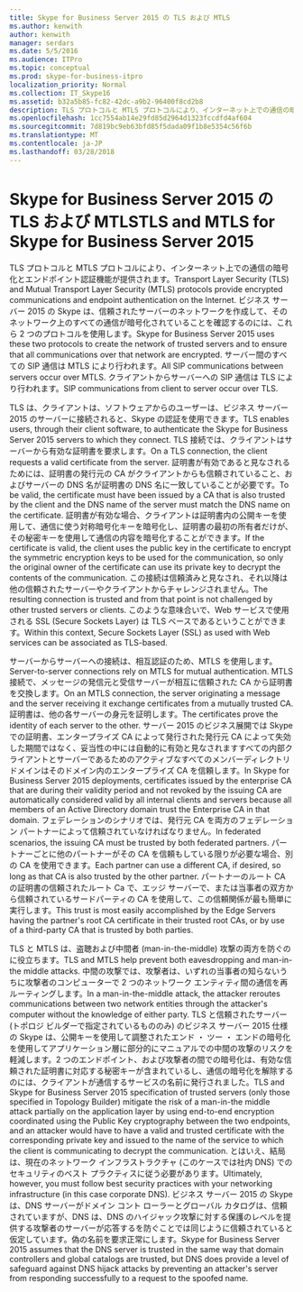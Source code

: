 ```yaml
---
title: Skype for Business Server 2015 の TLS および MTLS
ms.author: kenwith
author: kenwith
manager: serdars
ms.date: 5/5/2016
ms.audience: ITPro
ms.topic: conceptual
ms.prod: skype-for-business-itpro
localization_priority: Normal
ms.collection: IT_Skype16
ms.assetid: b32a5b85-fc82-42dc-a9b2-96400f8cd2b8
description: TLS プロトコルと MTLS プロトコルにより、インターネット上での通信の暗号化とエンドポイント認証機能が提供されます。 ビジネス サーバー 2015 の Skype は、信頼されたサーバーのネットワークを作成して、そのネットワーク上のすべての通信が暗号化されていることを確認するのには、これら 2 つのプロトコルを使用します。 サーバー間のすべての SIP 通信は MTLS により行われます。 クライアントからサーバーへの SIP 通信は TLS により行われます。
ms.openlocfilehash: 1cc7554ab14e29fd85d2964d1323fccdfd4af604
ms.sourcegitcommit: 7d819bc9eb63bfd85f5dada09f1b8e5354c56f6b
ms.translationtype: MT
ms.contentlocale: ja-JP
ms.lasthandoff: 03/28/2018
---
```

# <a name="tls-and-mtls-for-skype-for-business-server-2015"></a><span data-ttu-id="2a207-106">Skype for Business Server 2015 の TLS および MTLS</span><span class="sxs-lookup"><span data-stu-id="2a207-106">TLS and MTLS for Skype for Business Server 2015</span></span>
 
<span data-ttu-id="2a207-107">TLS プロトコルと MTLS プロトコルにより、インターネット上での通信の暗号化とエンドポイント認証機能が提供されます。</span><span class="sxs-lookup"><span data-stu-id="2a207-107">Transport Layer Security (TLS) and Mutual Transport Layer Security (MTLS) protocols provide encrypted communications and endpoint authentication on the Internet.</span></span> <span data-ttu-id="2a207-108">ビジネス サーバー 2015 の Skype は、信頼されたサーバーのネットワークを作成して、そのネットワーク上のすべての通信が暗号化されていることを確認するのには、これら 2 つのプロトコルを使用します。</span><span class="sxs-lookup"><span data-stu-id="2a207-108">Skype for Business Server 2015 uses these two protocols to create the network of trusted servers and to ensure that all communications over that network are encrypted.</span></span> <span data-ttu-id="2a207-109">サーバー間のすべての SIP 通信は MTLS により行われます。</span><span class="sxs-lookup"><span data-stu-id="2a207-109">All SIP communications between servers occur over MTLS.</span></span> <span data-ttu-id="2a207-110">クライアントからサーバーへの SIP 通信は TLS により行われます。</span><span class="sxs-lookup"><span data-stu-id="2a207-110">SIP communications from client to server occur over TLS.</span></span>
  
<span data-ttu-id="2a207-111">TLS は、クライアントは、ソフトウェアからのユーザーは、ビジネス サーバー 2015 のサーバーに接続されると、Skype の認証を使用できます。</span><span class="sxs-lookup"><span data-stu-id="2a207-111">TLS enables users, through their client software, to authenticate the Skype for Business Server 2015 servers to which they connect.</span></span> <span data-ttu-id="2a207-112">TLS 接続では、クライアントはサーバーから有効な証明書を要求します。</span><span class="sxs-lookup"><span data-stu-id="2a207-112">On a TLS connection, the client requests a valid certificate from the server.</span></span> <span data-ttu-id="2a207-113">証明書が有効であると見なされるためには、証明書の発行元の CA がクライアントからも信頼されていること、およびサーバーの DNS 名が証明書の DNS 名に一致していることが必要です。</span><span class="sxs-lookup"><span data-stu-id="2a207-113">To be valid, the certificate must have been issued by a CA that is also trusted by the client and the DNS name of the server must match the DNS name on the certificate.</span></span> <span data-ttu-id="2a207-114">証明書が有効な場合、クライアントは証明書内の公開キーを使用して、通信に使う対称暗号化キーを暗号化し、証明書の最初の所有者だけが、その秘密キーを使用して通信の内容を暗号化することができます。</span><span class="sxs-lookup"><span data-stu-id="2a207-114">If the certificate is valid, the client uses the public key in the certificate to encrypt the symmetric encryption keys to be used for the communication, so only the original owner of the certificate can use its private key to decrypt the contents of the communication.</span></span> <span data-ttu-id="2a207-115">この接続は信頼済みと見なされ、それ以降は他の信頼されたサーバーやクライアントからチャレンジされません。</span><span class="sxs-lookup"><span data-stu-id="2a207-115">The resulting connection is trusted and from that point is not challenged by other trusted servers or clients.</span></span> <span data-ttu-id="2a207-116">このような意味合いで、Web サービスで使用される SSL (Secure Sockets Layer) は TLS ベースであるということができます。</span><span class="sxs-lookup"><span data-stu-id="2a207-116">Within this context, Secure Sockets Layer (SSL) as used with Web services can be associated as TLS-based.</span></span>
  
<span data-ttu-id="2a207-117">サーバーからサーバーへの接続は、相互認証のため、MTLS を使用します。</span><span class="sxs-lookup"><span data-stu-id="2a207-117">Server-to-server connections rely on MTLS for mutual authentication.</span></span> <span data-ttu-id="2a207-118">MTLS 接続で、メッセージの発信元と受信サーバーが相互に信頼された CA から証明書を交換します。</span><span class="sxs-lookup"><span data-stu-id="2a207-118">On an MTLS connection, the server originating a message and the server receiving it exchange certificates from a mutually trusted CA.</span></span> <span data-ttu-id="2a207-119">証明書は、他の各サーバーの身元を証明します。</span><span class="sxs-lookup"><span data-stu-id="2a207-119">The certificates prove the identity of each server to the other.</span></span> <span data-ttu-id="2a207-120">サーバー 2015 のビジネス展開では Skype での証明書、エンタープライズ CA によって発行された発行元 CA によって失効した期間ではなく、妥当性の中には自動的に有効と見なされますすべての内部クライアントとサーバーであるためのアクティブなすべてのメンバーディレクトリ ドメインはそのドメイン内のエンタープライズ CA を信頼します。</span><span class="sxs-lookup"><span data-stu-id="2a207-120">In Skype for Business Server 2015 deployments, certificates issued by the enterprise CA that are during their validity period and not revoked by the issuing CA are automatically considered valid by all internal clients and servers because all members of an Active Directory domain trust the Enterprise CA in that domain.</span></span> <span data-ttu-id="2a207-121">フェデレーションのシナリオでは、発行元 CA を両方のフェデレーション パートナーによって信頼されていなければなりません。</span><span class="sxs-lookup"><span data-stu-id="2a207-121">In federated scenarios, the issuing CA must be trusted by both federated partners.</span></span> <span data-ttu-id="2a207-122">パートナーごとに他のパートナーがその CA を信頼もしている限りが必要な場合、別の CA を使用できます。</span><span class="sxs-lookup"><span data-stu-id="2a207-122">Each partner can use a different CA, if desired, so long as that CA is also trusted by the other partner.</span></span> <span data-ttu-id="2a207-123">パートナーのルート CA の証明書の信頼されたルート Ca で、エッジ サーバーで、または当事者の双方から信頼されているサードパーティの CA を使用して、この信頼関係が最も簡単に実行します。</span><span class="sxs-lookup"><span data-stu-id="2a207-123">This trust is most easily accomplished by the Edge Servers having the partner's root CA certificate in their trusted root CAs, or by use of a third-party CA that is trusted by both parties.</span></span>
  
<span data-ttu-id="2a207-124">TLS と MTLS は、盗聴および中間者 (man-in-the-middle) 攻撃の両方を防ぐのに役立ちます。</span><span class="sxs-lookup"><span data-stu-id="2a207-124">TLS and MTLS help prevent both eavesdropping and man-in-the middle attacks.</span></span> <span data-ttu-id="2a207-125">中間の攻撃では、攻撃者は、いずれの当事者の知らないうちに攻撃者のコンピューターで 2 つのネットワーク エンティティ間の通信を再ルーティングします。</span><span class="sxs-lookup"><span data-stu-id="2a207-125">In a man-in-the-middle attack, the attacker reroutes communications between two network entities through the attacker's computer without the knowledge of either party.</span></span> <span data-ttu-id="2a207-126">TLS と信頼されたサーバー (トポロジ ビルダーで指定されているもののみ) のビジネス サーバー 2015 仕様の Skype は、公開キーを使用して調整されたエンド ・ ツー ・ エンドの暗号化を使用してアプリケーション層に部分的にマニュアルでの中間の攻撃のリスクを軽減します。2 つのエンドポイント、および攻撃者の間での暗号化は、有効な信頼された証明書に対応する秘密キーが含まれているし、通信の暗号化を解除するのには、クライアントが通信するサービスの名前に発行されました。</span><span class="sxs-lookup"><span data-stu-id="2a207-126">TLS and Skype for Business Server 2015 specification of trusted servers (only those specified in Topology Builder) mitigate the risk of a man-in-the middle attack partially on the application layer by using end-to-end encryption coordinated using the Public Key cryptography between the two endpoints, and an attacker would have to have a valid and trusted certificate with the corresponding private key and issued to the name of the service to which the client is communicating to decrypt the communication.</span></span> <span data-ttu-id="2a207-127">とはいえ、結局は、現在のネットワーク インフラストラクチャ (このケースでは社内 DNS) でのセキュリティのベスト プラクティスに従う必要があります。</span><span class="sxs-lookup"><span data-stu-id="2a207-127">Ultimately, however, you must follow best security practices with your networking infrastructure (in this case corporate DNS).</span></span> <span data-ttu-id="2a207-128">ビジネス サーバー 2015 の Skype は、DNS サーバーがドメイン コント ローラーとグローバル カタログは、信頼されていますが、DNS は、DNS のハイジャック攻撃に対する保護のレベルを提供する攻撃者のサーバーが応答するを防ぐことでは同じように信頼されていると仮定しています。偽の名前を要求正常にします。</span><span class="sxs-lookup"><span data-stu-id="2a207-128">Skype for Business Server 2015 assumes that the DNS server is trusted in the same way that domain controllers and global catalogs are trusted, but DNS does provide a level of safeguard against DNS hijack attacks by preventing an attacker's server from responding successfully to a request to the spoofed name.</span></span>
  

